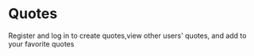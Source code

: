 # Quotes
Register and log in to create quotes,view other users' quotes, and add to your favorite quotes
